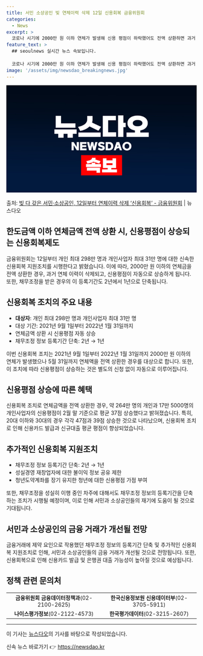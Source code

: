 ```yaml
---
title: 서민 소상공인 빚 연체이력 삭제 12일 신용회복 금융위원회
categories:
  - News
excerpt: >
  코로나 시기에 2000만 원 이하 연체가 발생해 신용 평점이 하락했어도 전액 상환하면 과거 연체 이력을 삭제…
feature_text: >
  ## seoulnews 실시간 뉴스 속보입니다.

  코로나 시기에 2000만 원 이하 연체가 발생해 신용 평점이 하락했어도 전액 상환하면 과거 연체 이력을 삭제…
image: '/assets/img/newsdao_breakingnews.jpg'
---
```


![뉴스다오 속보](/assets/img/newsdao_breakingnews.jpg)

<p>출처: <a href="https://newsdao.kr/3318" rel="dofollow">빚 다 갚은 서민·소상공인, 12일부터 연체이력 삭제 ‘신용회복’ - 금융위원회</a> | 뉴스다오</p>

<h2>한도금액 이하 연체금액 전액 상환 시, 신용평점이 상승되는 신용회복제도</h2>
<p data-ke-size="size16">금융위원회는 12일부터 개인 최대 298만 명과 개인사업자 최대 31만 명에 대한 신속한 신용회복 지원조치를 시행한다고 밝혔습니다. 이에 따라, 2000만 원 이하의 연체금을 전액 상환한 경우, 과거 연체 이력이 삭제되고, 신용평점이 자동으로 상승하게 됩니다. 또한, 채무조정을 받은 경우의 이 등록기간도 2년에서 1년으로 단축됩니다.</p>

<h2 data-ke-size="size26">신용회복 조치의 주요 내용</h2>
<ul>
  <li><b>대상자</b>: 개인 최대 298만 명과 개인사업자 최대 31만 명</li>
  <li>대상 기간: 2021년 9월 1일부터 2022년 1월 31일까지</li>
  <li>연체금액 상환 시 신용평점 자동 상승</li>
  <li>채무조정 정보 등록기간 단축: 2년 → 1년</li>
</ul>
<p data-ke-size="size16">이번 신용회복 조치는 2021년 9월 1일부터 2022년 1월 31일까지 2000만 원 이하의 연체가 발생했으나 5월 31일까지 연체액을 전액 상환한 경우를 대상으로 합니다. 또한, 이 조치에 따라 신용평점이 상승하는 것은 별도의 신청 없이 자동으로 이루어집니다.</p>

<h2 data-ke-size="size26">신용평점 상승에 따른 혜택</h2>
<p data-ke-size="size16">신용회복 조치로 연체금액을 전액 상환한 경우, 약 264만 명의 개인과 17만 5000명의 개인사업자의 신용평점이 2월 말 기준으로 평균 37점 상승했다고 밝혀졌습니다. 특히, 20대 이하와 30대의 경우 각각 47점과 39점 상승한 것으로 나타났으며, 신용회복 조치로 인해 신용카드 발급과 신규대출 평균 평점이 향상되었습니다.</p>

<h2 data-ke-size="size26">추가적인 신용회복 지원조치</h2>
<ul>
  <li>채무조정 정보 등록기간 단축: 2년 → 1년</li>
  <li>성실경영 재창업자에 대한 불이익 정보 공유 제한</li>
  <li>청년도약계좌를 장기 유지한 청년에 대한 신용평점 가점 부여</li>
</ul>
<p data-ke-size="size16">또한, 채무조정을 성실히 이행 중인 차주에 대해서도 채무조정 정보의 등록기간을 단축하는 조치가 시행될 예정이며, 이로 인해 서민과 소상공인들의 재기에 도움이 될 것으로 기대됩니다.</p>

<h2 data-ke-size="size26">서민과 소상공인의 금융 거래가 개선될 전망</h2>
<p data-ke-size="size16">금융거래에 제약 요인으로 작용했던 채무조정 정보의 등록기간 단축 및 추가적인 신용회복 지원조치로 인해, 서민과 소상공인들의 금융 거래가 개선될 것으로 전망됩니다. 또한, 신용회복으로 인해 신용카드 발급 및 은행권 대출 가능성이 높아질 것으로 예상됩니다.</p>

<h2 data-ke-size="size26">정책 관련 문의처</h2>
<table>
  <tr>
    <td style="text-align: center; height: 17px;"><b>금융위원회 금융데이터정책과</b>(02-2100-2625)</td>
    <td style="text-align: center; height: 17px;"><b>한국신용정보원 신용데이터부</b>(02-3705-5911)</td>
  </tr>
  <tr>
    <td style="text-align: center; height: 17px;"><b>나이스평가정보</b>(02-2122-4573)</td>
    <td style="text-align: center; height: 17px;"><b>한국평가데이터</b>(02-3215-2607)</td>
  </tr>
</table>

<hr>
<p data-ke-size="size16">이 기사는 <a href="https://newsdao.kr/3318" target="_blank" rel="noopener">뉴스다오</a>의 기사를 바탕으로 작성되었습니다.</p> 

신속 뉴스 바로가기 👉 <a href="https://newsdao.kr" rel="dofollow">https://newsdao.kr</a>


